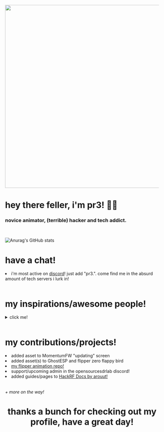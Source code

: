 <p align="center" width=600>
  <img src="https://i.redd.it/thj41ymmh0351.gif" width=600>
</p>

<h1>hey there feller, i'm pr3! 🧑‍💻</h1>
<h3>novice animator, (terrible) hacker and tech addict. </h3>
<br>

![Anurag's GitHub stats](https://github-readme-stats.vercel.app/api?username=the1anonlypr3&show_icons=true&theme=tokyonight)

<h1>have a chat!</h1>
<li>i'm most active on <a href="discord.gg">discord</a>! just add "pr3.". come find me in the absurd amount of tech servers i lurk in!</li>
<br>

<h1>my inspirations/awesome people!</h1>
  <details>
    <summary>click me!</summary>
    <br> // <a href="https://github.com/Kuronons">Kuronons</a>
    <br> // <a href="https://github.com/Willy-JL">WillyJL</a>
    <br> // <a href="https://discord.gg/momentum">Everyone in the MomentumFW Discord!</a>
    <br> // <a href="https://github.com/jaylikesbunda">deki, aka jay candel</a>
  </details>
<br>

<h1>my contributions/projects!</h1>
 <li>added asset to MomentumFW "updating" screen<br></li>
 <li>added asset(s) to GhostESP and flipper zero flappy bird<br></li>
 <li><a href="https://github.com/the1anonlypr3/pr3s_anim_haven">my flipper animation repo!</a></li>
 <li>support/upcoming admin in the opensourcesdrlab discord!</li>
 <li>added guides/pages to <a href="https://github.com/hackrfstuff/hackrfstuff.github.io">HackRF Docs by arouut!</a></li>
<br>
<br><i>+ more on the way!</i>
<br>

<h1 align="center">thanks a bunch for checking out my profile, have a great day!</h1>

